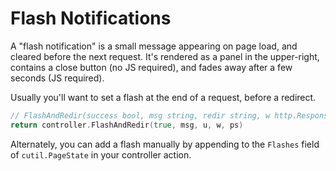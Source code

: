 # Flash Notifications

A "flash notification" is a small message appearing on page load, and cleared before the next request. 
It's rendered as a panel in the upper-right, contains a close button (no JS required), and fades away after a few seconds (JS required).

Usually you'll want to set a flash at the end of a request, before a redirect.

```go
// FlashAndRedir(success bool, msg string, redir string, w http.ResponseWriter, ps *cutil.PageState)
return controller.FlashAndRedir(true, msg, u, w, ps)
```

Alternately, you can add a flash manually by appending to the `Flashes` field of `cutil.PageState` in your controller action.
